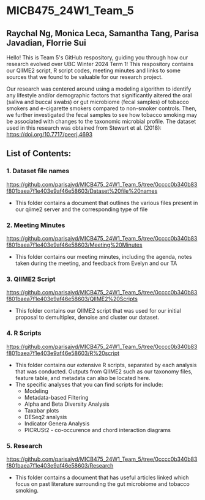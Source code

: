 # MICB475_24W1_Team_5
## Raychal Ng, Monica Leca, Samantha Tang, Parisa Javadian, Florrie Sui

Hello! This is Team 5's GitHub respository, guiding you through how our research evolved over UBC Winter 2024 Term 1! This respository contains our QIIME2 script, R script codes, meeting minutes and links to some sources that we found to be valuable for our research project. 

Our research was centered around using a modeling algorithm to identify any lifestyle and/or demographic factors that significantly altered the oral (saliva and buccal swabs) or gut microbiome (fecal samples) of tobacco smokers and e-cigarette smokers compared to non-smoker controls. Then, we further investigated the fecal samples to see how tobacco smoking may be associated with changes to the taxonomic microbial profile. The dataset used in this research was obtained from Stewart et al. (2018): https://doi.org/10.7717/peerj.4693

## List of Contents:
### 1. Dataset file names
https://github.com/parisajvd/MICB475_24W1_Team_5/tree/0cccc0b340b83f801baea7f1e403e9af46e58603/Dataset%20file%20names
- This folder contains a document that outlines the various files present in our qiime2 server and the corresponding type of file 
### 2. Meeting Minutes
https://github.com/parisajvd/MICB475_24W1_Team_5/tree/0cccc0b340b83f801baea7f1e403e9af46e58603/Meeting%20Minutes
- This folder contains our meeting minutes, including the agenda, notes taken during the meeting, and feedback from Evelyn and our TA
### 3. QIIME2 Script
https://github.com/parisajvd/MICB475_24W1_Team_5/tree/0cccc0b340b83f801baea7f1e403e9af46e58603/QIIME2%20Scripts
- This folder contains our QIIME2 script that was used for our initial proposal to demultiplex, denoise and cluster our dataset. 
### 4. R Scripts
https://github.com/parisajvd/MICB475_24W1_Team_5/tree/0cccc0b340b83f801baea7f1e403e9af46e58603/R%20script
- This folder contains our extensive R scripts, separated by each analysis that was conducted. Outputs from QIIME2 such as our taxonomy files, feature table, and metadata can also be located here.
- The specific analyses that you can find scripts for include:
  - Modeling
  - Metadata-based Filtering
  - Alpha and Beta Diversity Analysis
  - Taxabar plots
  - DESeq2 analysis
  - Indicator Genera Analysis
  - PICRUSt2 - co-occurence and chord interaction diagrams
### 5. Research
https://github.com/parisajvd/MICB475_24W1_Team_5/tree/0cccc0b340b83f801baea7f1e403e9af46e58603/Research
- This folder contains a document that has useful articles linked which focus on past literature surrounding the gut microbiome and tobacco smoking. 

